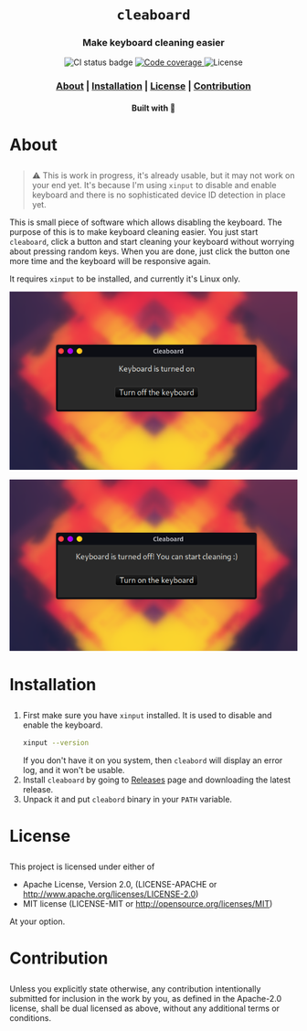 <div align="center">

  <h1><code>cleaboard</code></h1>

  <h3>
    <strong>Make keyboard cleaning easier</strong>
  </h3>

  <p>
    <img src="https://img.shields.io/github/workflow/status/devzbysiu/cleaboard/ci?style=for-the-badge" alt="CI status badge" />
    <a href="https://codecov.io/gh/devzbysiu/cleaboard">
      <img src="https://img.shields.io/codecov/c/github/devzbysiu/cleaboard?style=for-the-badge&token=f2339b3de9e44be0a902458a669c1160" alt="Code coverage"/>
    </a>
    <img src="https://img.shields.io/badge/license-MIT%2FAPACHE--2.0-blue?style=for-the-badge" alt="License"/>
  </p>

  <h3>
    <a href="#about">About</a>
    <span> | </span>
    <a href="#installation">Installation</a>
    <span> | </span>
    <a href="#license">License</a>
    <span> | </span>
    <a href="#contribution">Contribution</a>
  </h3>

  <sub><h4>Built with 🦀</h4></sub>
</div>

# <p id="about">About</p>

> :warning: This is work in progress, it's already usable, but it may not work on your end yet. It's
because I'm using `xinput` to disable and enable keyboard and there is no sophisticated device ID
detection in place yet.

This is small piece of software which allows disabling the keyboard. The purpose of this is to make
keyboard cleaning easier. You just start `cleaboard`, click a button and start cleaning your keyboard
without worrying about pressing random keys. When you are done, just click the button one more time
and the keyboard will be responsive again.

It requires `xinput` to be installed, and currently it's Linux only.

<div align="center">

  ![Demo Keyboard Enabled](./res/enabled.png)

  ![Demo Keyboard Disabled](./res/disabled.png)

</div>

# <p id="installation">Installation</p>

1. First make sure you have `xinput` installed. It is used to disable and enable the keyboard.
   ```sh
   xinput --version
   ```
   If you don't have it on you system, then `cleabord` will display an error log, and it won't be
   usable.
3. Install `cleaboard` by going to [Releases](https://github.com/devzbysiu/cleaboard/releases) page and downloading the latest release.
4. Unpack it and put `cleabord` binary in your `PATH` variable.

# <p id="license">License</p>

This project is licensed under either of

- Apache License, Version 2.0, (LICENSE-APACHE or http://www.apache.org/licenses/LICENSE-2.0)
- MIT license (LICENSE-MIT or http://opensource.org/licenses/MIT)

At your option.

# <p id="contribution">Contribution</p>


Unless you explicitly state otherwise, any contribution intentionally submitted for inclusion in the work by you, as defined in the Apache-2.0 license, shall be dual licensed as above, without any additional terms or conditions.
